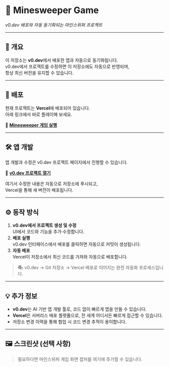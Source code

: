# 🧩 Minesweeper Game  
*v0.dev 배포와 자동 동기화되는 마인스위퍼 프로젝트*

---

## 📖 개요
이 저장소는 **v0.dev**에서 배포한 앱과 자동으로 동기화됩니다.  
v0.dev에서 프로젝트를 수정하면 이 저장소에도 자동으로 반영되며,  
항상 최신 버전을 유지할 수 있습니다.

---

## 🚀 배포
현재 프로젝트는 **Vercel**에 배포되어 있습니다.  
아래 링크에서 바로 플레이해 보세요.

🔗 **[Minesweeper 게임 실행](https://vercel.com/akas-projects-983ed5fe/v0-minesweeper-game)**

---

## 🛠 앱 개발
앱 개발과 수정은 v0.dev 프로젝트 페이지에서 진행할 수 있습니다.

🔗 **[v0.dev 프로젝트 열기](https://v0.dev/chat/projects/56l1Av5Axd8)**

여기서 수정한 내용은 자동으로 저장소에 푸시되고,  
Vercel을 통해 새 버전이 배포됩니다.

---

## ⚙️ 동작 방식
1. **v0.dev에서 프로젝트 생성 및 수정**  
   UI에서 코드와 기능을 추가·수정합니다.
2. **배포 실행**  
   v0.dev 인터페이스에서 배포를 클릭하면 자동으로 커밋이 생성됩니다.
3. **자동 배포**  
   Vercel이 저장소에서 최신 코드를 가져와 자동으로 배포합니다.

> **즉:** v0.dev → Git 저장소 → Vercel 배포로 이어지는 완전 자동화 프로세스입니다.

---

## 💡 추가 정보
- **v0.dev**는 AI 기반 앱 개발 툴로, 코드 없이 빠르게 앱을 만들 수 있습니다.
- **Vercel**은 서버리스 배포 플랫폼으로, 전 세계 어디서든 빠르게 접근할 수 있습니다.
- 저장소 변경 이력을 통해 협업 시 코드 변경 추적이 용이합니다.

---

## 🖼 스크린샷 (선택 사항)
> 필요하다면 마인스위퍼 게임 화면 캡처를 여기에 추가할 수 있습니다.
